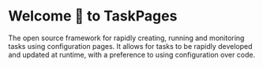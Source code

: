 # Welcome 👋 to TaskPages

The open source framework for rapidly creating, running and monitoring tasks using configuration pages. It allows for tasks to be rapidly developed and updated at runtime, with a preference to using configuration over code. 
